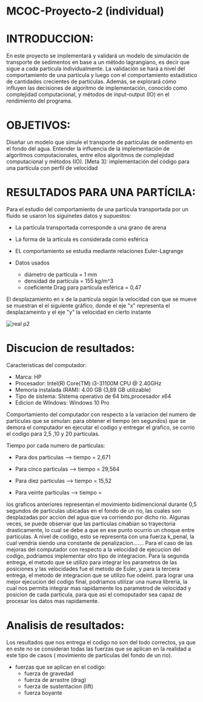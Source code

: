 # MCOC-Proyecto-2 (individual)
# INTRODUCCION:
En este proyecto se implementará y validará un modelo de simulación de transporte de
sedimentos en base a un método lagrangiano, es decir que sigue a cada partícula individualmente.
La validación se hará a nivel del comportamiento de una partícula y luego con el comportamiento
estadístico de cantidades crecientes de partículas. Además, se explorará cómo influyen las
decisiones de algoritmo de implementación, conocido como complejidad computacional, y
métodos de input-output (IO) en el rendimiento del programa.

# OBJETIVOS:
Diseñar un modelo que simule el transporte de partículas de sedimento en el fondo del agua.
Entender la influencia de la implementación de algoritmos computacionales, entre ellos
algoritmos de complejidad computacional y métodos (IO).
[Meta 3]: implementación del código para una partícula con perfil de velocidad

# RESULTADOS PARA UNA PARTÍCILA:

Para el estudio del comportamiento de una partícula transportada por un fluido se usaron los siguinetes datos y supuestos:
* La partícula transportada corresponde a una grano de arena
* La forma de la artícula es considerada como esférica 
* EL comportamiento se estudia mediante relaciones Euler-Lagrange

* Datos usados

    * diámetro de partícula = 1 mm
    * densidad de partícula = 155 kg/m^3
    * coeficiente Drag para partícula esférica = 0,47

El desplazamiento en x de la partícula según la velocidad con que se mueve se muestran el el siguiente gráfico, donde el eje "x" representa el desplazameinto y el eje "y" la velocidad en cierto instante 

![real p2](https://user-images.githubusercontent.com/53712876/65996866-a65a9300-e46e-11e9-945e-d2ca47f3125f.png)

# Discucion de resultados:
Caracteristicas del computador:
- Marca: HP
- Procesador: Intel(R) Core(TM) i3-31100M CPU @ 2.40GHz
- Memoria instalada (RAM): 4.00 GB (3,89 GB utilizable)
- Tipo de sistema: SIstema operativo de 64 bits,procesador x64
- Edicion de WIndows: Windows 10 Pro

Comportamiento del computador con respecto a la variacion del numero de particulas que se simulan:
para obtener el tiempo (en segundos) que se demora el computador en ejecutar el codigo y entregar el grafico, se corrio el codigo para 2,5 ,10 y 20 particulas.

Tiempo por cada numero de particulas:
- Para dos particulas --> tiempo = 2,671

- Para cinco particulas --> tiempo = 29,564
- Para diez particulas --> tiempo = 15,52
- Para veinte particulas --> tiempo = 



los graficos anteriores representan el movimiento bidimencional durante 0,5 segundos de particulas ubicadas en el fondo de un rio, las cuales son desplazadas por accion del agua que va corriendo por dicho rio. Algunas veces, se puede observar que las particulas cmabian so trayectoria drasticamente, lo cual se debe a que en ese punto ocurrio un choque entre particulas. A nivel de codigo, esto se representa con una fuerza k_penal, la cual vendria siendo una constante de penalizacion.......
Para el caso de las mejoras del computador con respecto a la velocidad de ejecucion del codigo, podriamos implementar otro tipo de integracion. Para la segunda entrega, el metodo que se utilizo para integrar los parametros de las posiciones y las velocidades fue el metodo de Euler, y para la tercera entrega, el metodo de integracion que se utilizo fue odeint.
para lograr una mejor ejecucion del codigo final, podriamos utilizar una nueva libreria, la cual nos permita integrar mas rapidamente los parametrod de velocidad y posicion de cada particula, para que asi el comoputador sea capaz de procesar los datos mas rapidamente.

# Analisis de resultados:

Los resultados que nos entrega el codigo no son del todo correctos, ya que en este no se consideran todas las fuerzas que se aplican en la realidad a este tipo de casos ( movimiento de particulas del fondo de un rio).
* fuerzas que se aplican en el codigo:
   * fuerza de gravedad
   * fuerza de arrastre (drag)
   * fuerza de sustentacion (lift)
   * fuerza boyante
   

